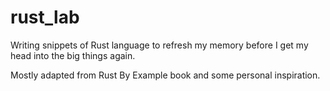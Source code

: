 # rust_lab

Writing snippets of Rust language to refresh my memory before I get my head into the big things again.

Mostly adapted from Rust By Example book and some personal inspiration.

